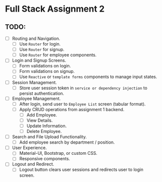 # Full Stack Assignment 2

## TODO:

- [ ] Routing and Navigation.
  - [ ] Use `Router` for login.
  - [ ] Use `Router` for signup.
  - [ ] Use `Router` for employee components.
- [ ] Login and Signup Screens.
  - [ ] Form validations on login.
  - [ ] Form validations on signup.
  - [ ] Use `Reactive` or `template forms` components to manage input states.
- [ ] Session Management.
  - [ ] Store user session token in `service or dependency injection` to persist authentication.
- [ ] Employee Management.
  - [ ] After login, send user to `Employee List` screen (tabular format).
  - [ ] Apply CRUD operations from assignment 1 backend.
    - [ ] Add Employee.
    - [ ] View Details.
    - [ ] Update Information.
    - [ ] Delete Employee.
- [ ] Search and File Upload Functionality.
  - [ ] Add employee search by department / position.
- [ ] User Experience.
  - [ ] Material-UI, Bootstrap, or custom CSS.
  - [ ] Responsive components.
- [ ] Logout and Redirect.
  - [ ] Logout button clears user sessions and redirects user to login screen.
